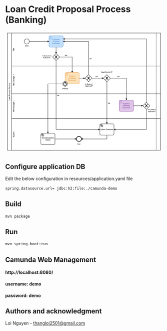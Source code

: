 # Loan Credit Proposal Process (Banking)

![alt text](https://github.com/thangloi2501/loan-proposal-process/blob/master/loan-process.png?raw=true)

## Configure application DB
Edit the below configuration in resources/application.yaml file
```bash
spring.datasource.url= jdbc:h2:file:./camunda-demo
```

## Build
```bash
mvn package
```

## Run
```bash
mvn spring-boot:run
```

## Camunda Web Management

#### http://localhost:8080/
#### username: demo
#### password: demo

## Authors and acknowledgment
Loi Nguyen - thangloi2501@gmail.com
